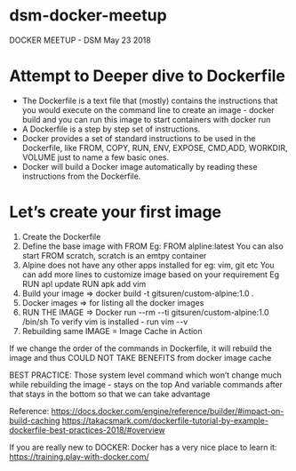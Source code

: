 # dsm-docker-meetup

DOCKER MEETUP - DSM May 23 2018

Attempt to Deeper dive to Dockerfile
=====================================

* The Dockerfile is a text file that (mostly) contains the instructions that you would execute on the command line to create an image - docker build and you can run this image to start containers with docker run
* A Dockerfile is a step by step set of instructions.
* Docker provides a set of standard instructions to be used in the Dockerfile, like FROM, COPY, RUN, ENV, EXPOSE, CMD,ADD, WORKDIR, VOLUME just to name a few basic ones.
* Docker will build a Docker image automatically by reading these instructions from the Dockerfile.


Let’s create your first image
=============================

1. Create the Dockerfile
2. Define the base image with FROM
  Eg: FROM alpline:latest
  You can also start FROM scratch, scratch is an emtpy container
3. Alpine does not have any other apps installed for eg: vim, git etc
   You can add more lines to customize image based on your requirement
  Eg RUN apl update RUN apk add vim
4. Build your image => docker build -t gitsuren/custom-alpine:1.0 .
5. Docker images => for listing all the docker images
6. RUN THE IMAGE =>
  Docker run --rm --ti gitsuren/custom-alpine:1.0 /bin/sh
  To verify vim is installed - run vim --v
7. Rebuilding same IMAGE = Image Cache in Action


If we change the order of the commands in Dockerfile, it will rebuild the image and thus COULD NOT TAKE BENEFITS from docker image cache

BEST PRACTICE:
Those system level command which won’t change much while rebuilding the image - stays on the top
And variable commands after that stays in the bottom so that we can take advantage

Reference:
https://docs.docker.com/engine/reference/builder/#impact-on-build-caching
https://takacsmark.com/dockerfile-tutorial-by-example-dockerfile-best-practices-2018/#overview

If you are really new to DOCKER:
Docker has a very nice place to learn it:
https://training.play-with-docker.com/

